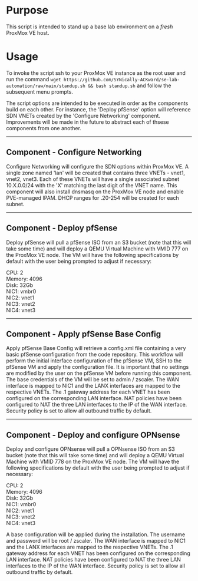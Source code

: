 # Purpose

This script is intended to stand up a base lab environment on a *fresh* ProxMox VE host. 

# Usage

To invoke the script ssh to your ProxMox VE instance as the root user and run the command `wget https://github.com/SYNically-ACKward/se-lab-automation/raw/main/standup.sh && bash standup.sh` and follow the subsequent menu prompts. 

The script options are intended to be executed in order as the components build on each other. For instance, the 'Deploy pfSense' option will reference SDN VNETs created by the 'Configure Networking' component. Improvements will be made in the future to abstract each of thsese components from one another. 

***

## Component - Configure Networking

Configure Networking will configure the SDN options within ProxMox VE. A single zone named 'lan' will be created that contains three VNETs - vnet1, vnet2, vnet3. Each of these VNETs will have a single associated subnet 10.X.0.0/24 with the 'X' matching the last digit of the VNET name. This component will also install dnsmasq on the ProxMox VE node and enable PVE-managed IPAM. DHCP ranges for .20-254 will be created for each subnet. 

***

## Component - Deploy pfSense

Deploy pfSense will pull a pfSense ISO from an S3 bucket (note that this will take some time) and will deploy a QEMU Virtual Machine with VMID 777 on the ProxMox VE node. The VM will have the following specifications by default with the user being prompted to adjust if necessary:

CPU: 2 \
Memory: 4096 \
Disk: 32Gb \
NIC1: vmbr0 \
NIC2: vnet1 \
NIC3: vnet2 \
NIC4: vnet3

***

## Component - Apply pfSense Base Config

Apply pfSense Base Config will retrieve a config.xml file containing a very basic pfSense configuration from the code repository. This workflow will perform the initial interface configuration of the pfSense VM, SSH to the pfSense VM and apply the configuration file. It is important that no settings are modified by the user on the pfSense VM before running this component. The base credentials of the VM will be set to admin / zscaler. The WAN interface is mapped to NIC1 and the LANX interfaces are mapped to the respective VNETs. The .1 gateway address for each VNET has been configured on the corresponding LAN interface. NAT policies have been configured to NAT the three LAN interfaces to the IP of the WAN interface. Security policy is set to allow all outbound traffic by default. 

***

## Component - Deploy and configure OPNsense

Deploy and configure OPNsense will pull a OPNsense ISO from an S3 bucket (note that this will take some time) and will deploy a QEMU Virtual Machine with VMID 778 on the ProxMox VE node. The VM will have the following specifications by default with the user being prompted to adjust if necessary:

CPU: 2 \
Memory: 4096 \
Disk: 32Gb \
NIC1: vmbr0 \
NIC2: vnet1 \
NIC3: vnet2 \
NIC4: vnet3

A base configuration will be applied during the installation. The username and password will be root / zscaler. The WAN interface is mapped to NIC1 and the LANX interfaces are mapped to the respective VNETs. The .1 gateway address for each VNET has been configured on the corresponding LAN interface. NAT policies have been configured to NAT the three LAN interfaces to the IP of the WAN interface. Security policy is set to allow all outbound traffic by default. 
